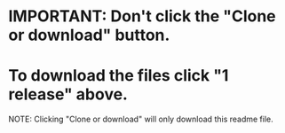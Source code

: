 # IMPORTANT: Don't click the "Clone or download" button.
# To download the files click "1 release" above. 
NOTE:  Clicking "Clone or download" will only download this readme file.
